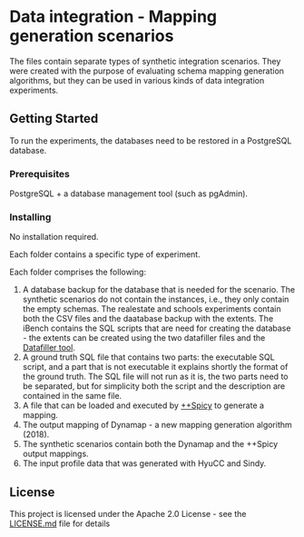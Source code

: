 # Data integration - Mapping generation scenarios

The files contain separate types of synthetic integration scenarios. They were created with the purpose of evaluating schema mapping generation algorithms, but they can be used in various kinds of data integration  experiments.

## Getting Started

To run the experiments, the databases need to be restored in a PostgreSQL database.

### Prerequisites

PostgreSQL + a database management tool (such as pgAdmin).

### Installing

No installation required.

Each folder contains a specific type of experiment. 

Each folder comprises the following:
1. A database backup for the database that is needed for the scenario. The synthetic scenarios do not contain the instances, i.e., they only contain the empty schemas. The realestate and schools experiments contain both the CSV files and the daatabase backup with the extents. The iBench contains the SQL scripts that are need for creating the database - the extents can be created using the two datafiller files and the [Datafiller tool](https://www.cri.ensmp.fr/people/coelho/datafiller.html).
2. A ground truth SQL file that contains two parts: the executable SQL script, and a part that is not executable it explains shortly the format of the ground truth. The SQL file will not run as it is, the two parts need to be separated, but for simplicity both the script and the description are contained in the same file.
3. A file that can be loaded and executed by [++Spicy](http://www.db.unibas.it/projects/spicy/) to generate a mapping. 
4. The output mapping of Dynamap - a new mapping generation algorithm (2018). 
5. The synthetic scenarios contain both the Dynamap and the ++Spicy output mappings.
6. The input profile data that was generated with HyuCC and Sindy.


## License

This project is licensed under the Apache 2.0 License - see the [LICENSE.md](LICENSE.md) file for details


